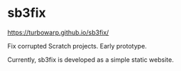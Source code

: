 # sb3fix

https://turbowarp.github.io/sb3fix/

Fix corrupted Scratch projects. Early prototype.

Currently, sb3fix is developed as a simple static website.

